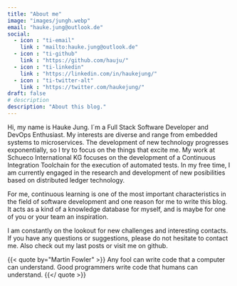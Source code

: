 ```yaml
---
title: "About me"
image: "images/jungh.webp"
email: "hauke.jung@outlook.de"
social:
  - icon : "ti-email"
    link : "mailto:hauke.jung@outlook.de"
  - icon : "ti-github" 
    link : "https://github.com/hauju/"
  - icon : "ti-linkedin" 
    link : "https://linkedin.com/in/haukejung/"
  - icon : "ti-twitter-alt" 
    link : "https://twitter.com/haukejung/"
draft: false
# description
description: "About this blog."
---
```


Hi, my name is Hauke Jung. I´m a Full Stack Software Developer and DevOps Enthusiast. My interests are diverse and range from embedded systems to microservices. The development of new technology progresses exponentially, so I try to focus on the things that excite me. My work at Schueco International KG focuses on the development of a Continuous Integration Toolchain for the execution of automated tests. In my free time, I am currently engaged in the research and development of new posibilities based on distributed ledger technology.

For me, continuous learning is one of the most important characteristics in the field of software development and one reason for me to write this blog. It acts as a kind of a knowledge database for myself, and is maybe for one of you or your team an inspiration.

I am constantly on the lookout for new challenges and interesting contacts. If you have any questions or suggestions, please do not hesitate to contact me. Also check out my last posts or visit me on github.

{{< quote by="Martin Fowler" >}}
Any fool can write code that a computer can understand. Good programmers write code that humans can understand.
{{</ quote >}}<br>

